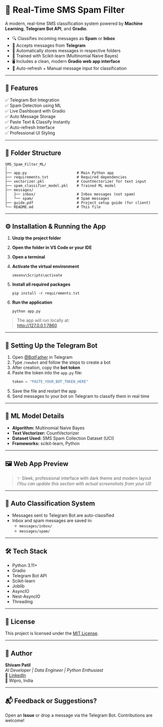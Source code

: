 # 📩 Real-Time SMS Spam Filter

A modern, real-time SMS classification system powered by **Machine Learning**, **Telegram Bot API**, and **Gradio**.

- 🔍 Classifies incoming messages as **Spam** or **Inbox**  
- 📲 Accepts messages from **Telegram**  
- 💾 Automatically stores messages in respective folders  
- 🧠 Trained with Scikit-learn (Multinomial Naive Bayes)  
- 🖥️ Includes a clean, modern **Gradio web app interface**  
- 🔁 Auto-refresh + Manual message input for classification  

---

## 📌 Features

✅ Telegram Bot Integration  
✅ Spam Detection using ML  
✅ Live Dashboard with Gradio  
✅ Auto Message Storage  
✅ Paste Text & Classify Instantly  
✅ Auto-refresh Interface  
✅ Professional UI Styling  

---

## 📁 Folder Structure

```
SMS_Spam_Filter_ML/
│
├── app.py                       # Main Python app
├── requirements.txt             # Required dependencies
├── vectorizer.pkl               # CountVectorizer for text input
├── spam_classifier_model.pkl    # Trained ML model
├── messages/
│   ├── inbox/                   # Inbox messages (not spam)
│   └── spam/                    # Spam messages
├── guide.pdf                    # Project setup guide (for client)
└── README.md                    # This file
```

---

## ⚙️ Installation & Running the App

1. **Unzip the project folder**

2. **Open the folder in VS Code or your IDE**

3. **Open a terminal**

4. **Activate the virtual environment**
   ```
   smsenv\Scripts\activate
   ```

5. **Install all required packages**
   ```
   pip install -r requirements.txt
   ```

6. **Run the application**
   ```
   python app.py
   ```

> The app will run locally at:  
> http://127.0.0.1:7860

---

## 🤖 Setting Up the Telegram Bot

1. Open [@BotFather](https://t.me/BotFather) in Telegram  
2. Type `/newbot` and follow the steps to create a bot  
3. After creation, copy the **bot token**  
4. Paste the token into the `app.py` file:
   ```python
   token = "PASTE_YOUR_BOT_TOKEN_HERE"
   ```
5. Save the file and restart the app  
6. Send messages to your bot on Telegram to classify them in real time

---

## 🧠 ML Model Details

- **Algorithm:** Multinomial Naive Bayes  
- **Text Vectorizer:** CountVectorizer  
- **Dataset Used:** SMS Spam Collection Dataset (UCI)  
- **Frameworks:** scikit-learn, Python  

---

## 🖼️ Web App Preview

> ✨ Sleek, professional interface with dark theme and modern layout  
> *(You can update this section with actual screenshots from your UI)*

---

## 🔐 Auto Classification System

- Messages sent to Telegram Bot are auto-classified  
- Inbox and spam messages are saved in:
  - `messages/inbox/`
  - `messages/spam/`

---

## 🛠️ Tech Stack

- Python 3.11+  
- Gradio  
- Telegram Bot API  
- Scikit-learn  
- Joblib  
- AsyncIO  
- Nest-AsyncIO  
- Threading  

---

## 📄 License

This project is licensed under the [MIT License](https://opensource.org/licenses/MIT).

---

## 🙋 Author

**Shivam Patil**  
*AI Developer | Data Engineer | Python Enthusiast*  
🔗 [LinkedIn](https://linkedin.com/in/YOUR-PROFILE)  
💼 Wipro, India  

---

## 📬 Feedback or Suggestions?

Open an **Issue** or drop a message via the Telegram Bot. Contributions are welcome!